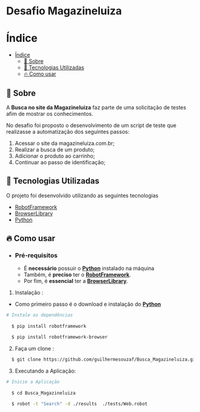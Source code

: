 # Desafio Magazineluiza

# Índice

- [Índice](#índice)
  - [:bookmark: Sobre](#bookmark-sobre)
  - [:rocket: Tecnologias Utilizadas](#rocket-tecnologias-utilizadas)
  - [:fire: Como usar](#fire-como-usar)

<a id="sobre"></a>

## :bookmark: Sobre

A <strong>Busca no site da Magazineluiza</strong> faz parte de uma solicitação de testes afim de mostrar os conhecimentos.

No desafio foi proposto o desenvolvimento de um script de teste que realizasse a automatização dos seguintes passos:

1. Acessar o site da magazineluiza.com.br;
2. Realizar a busca de um produto;
3. Adicionar o produto ao carrinho;
4. Continuar ao passo de identificação;

<a id="documentacao"></a>

## :rocket: Tecnologias Utilizadas

O projeto foi desenvolvido utilizando as seguintes tecnologias

- [RobotFramework](https://robotframework.org/)
- [BrowserLibrary](https://robotframework-browser.org/)
- [Python](https://www.python.org/)


## :fire: Como usar

- ### **Pré-requisitos**

  - É **necessário** possuir o **[Python](https://www.python.org/)** instalado na máquina
  - Também, é **preciso** ter o **[RobotFramework](https://robotframework.org/)**.
  - Por fim, é **essencial** ter a **[BrowserLibrary](https://robotframework-browser.org/)**.

1. Instalação :

 - Como primeiro passo é o download e instalação do **[Python](https://www.python.org/)**

```sh
# Instale as dependências
 
  $ pip install robotframework

  $ pip install robotframework-browser
```

2. Faça um clone :

```sh
  $ git clone https://github.com/guilhermesouzaf/Busca_Magazineluiza.git
```

3. Executando a Aplicação:

```sh  
# Inicie a Aplicação
  
  $ cd Busca_Magazineluiza
  
  $ robot -t "Search" -d ./results  ./tests/Web.robot
 
```

